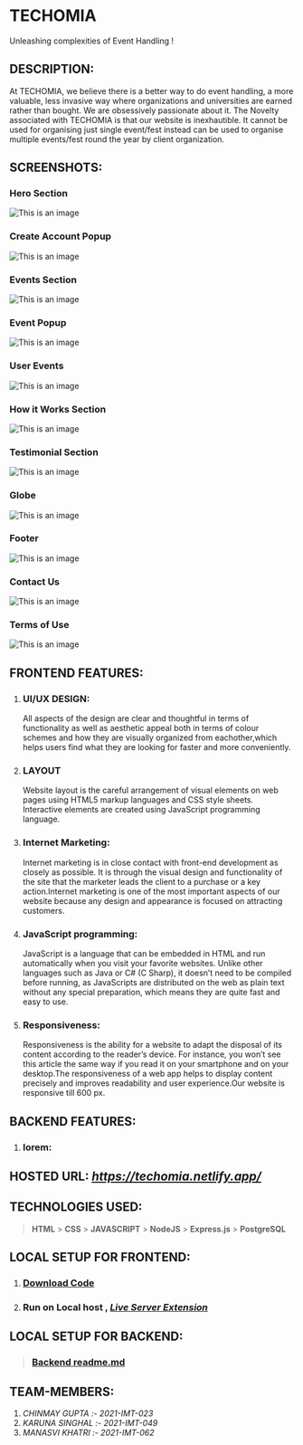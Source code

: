 # TECHOMIA

Unleashing complexities of Event Handling !

## DESCRIPTION:

At TECHOMIA, we believe there is a better way to do event handling, a more valuable, less invasive way where organizations and universities are earned rather than bought. We are obsessively passionate about it. The Novelty associated with TECHOMIA is that our website is inexhautible. It cannot be used for organising just single event/fest instead can be used to organise multiple events/fest round the year by client organization.

## SCREENSHOTS:

### Hero Section

![This is an image](./readme_img/hero.png)

### Create Account Popup

![This is an image](./readme_img/create-account.png)

### Events Section

![This is an image](./readme_img/eve-section.png)

### Event Popup

![This is an image](./readme_img/events-popup.png)

### User Events

![This is an image](./readme_img/user-events.png)

### How it Works Section

![This is an image](./readme_img/how-it-works.png)

### Testimonial Section

![This is an image](./readme_img/testimonial.png)

### Globe

![This is an image](./readme_img/globe.png)

### Footer

![This is an image](./readme_img/footer.png)

### Contact Us

![This is an image](./readme_img/contact-us.png)

### Terms of Use

![This is an image](./readme_img/tou.png)

## FRONTEND FEATURES:

1. ### UI/UX DESIGN:

   All aspects of the design are clear and thoughtful in terms of functionality as well as aesthetic appeal both in terms of colour schemes and how
   they are visually organized from eachother,which helps users find what they are looking for faster and more conveniently.

2. ### LAYOUT

   Website layout is the careful arrangement of visual elements on web pages using HTML5 markup languages ​​and CSS style sheets. Interactive elements are created using JavaScript programming language.

3. ### Internet Marketing:

   Internet marketing is in close contact with front-end development as closely as possible. It is through the visual design and functionality of the site that the marketer leads the client to a purchase or a key action.Internet marketing is one of the most important aspects of our website because any design and appearance is focused on attracting customers.

4. ### JavaScript programming:

   JavaScript is a language that can be embedded in HTML and run automatically when you visit your favorite websites. Unlike other languages ​​such as Java or C# (C Sharp), it doesn’t need to be compiled before running, as JavaScripts are distributed on the web as plain text without any special preparation, which means they are quite fast and easy to use.

5. ### Responsiveness:
   Responsiveness is the ability for a website to adapt the disposal of its content according to the reader’s device. For instance, you won’t see this article the same way if you read it on your smartphone and on your desktop.The responsiveness of a web app helps to display content precisely and improves readability and user experience.Our website is responsive till 600 px.

## BACKEND FEATURES:

1. ### lorem:

## HOSTED URL: *https://techomia.netlify.app/*

## TECHNOLOGIES USED:

> **HTML** > **CSS** > **JAVASCRIPT** > **NodeJS** > **Express.js** > **PostgreSQL**

## LOCAL SETUP FOR FRONTEND:

1. ### [Download Code](https://github.com/chinmay-gupta-2003/Webkriti_Frontend-2022/archive/refs/heads/master.zip)

2. ### Run on Local host , [_Live Server Extension_](https://marketplace.visualstudio.com/items?itemName=ritwickdey.LiveServer)

## LOCAL SETUP FOR BACKEND:

> ### [Backend readme.md](https://github.com/chinmay-gupta-2003/Webkriti_Backend-2022/blob/master/readme.md)

## TEAM-MEMBERS:

1. _CHINMAY GUPTA :- 2021-IMT-023_
2. _KARUNA SINGHAL :- 2021-IMT-049_
3. _MANASVI KHATRI :- 2021-IMT-062_

